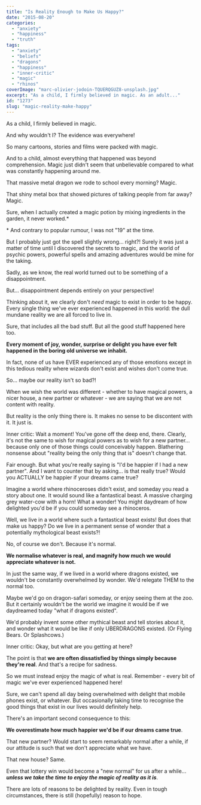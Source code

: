 ```yaml
---
title: "Is Reality Enough to Make Us Happy?"
date: "2015-08-20"
categories: 
  - "anxiety"
  - "happiness"
  - "truth"
tags: 
  - "anxiety"
  - "beliefs"
  - "dragons"
  - "happiness"
  - "inner-critic"
  - "magic"
  - "rhinos"
coverImage: "marc-olivier-jodoin-TQUERQGUZ8-unsplash.jpg"
excerpt: "As a child, I firmly believed in magic. As an adult..."
id: "1273"
slug: "magic-reality-make-happy"
---
```


As a child, I firmly believed in magic.

<!--more-->

And why wouldn't I? The evidence was everywhere!

So many cartoons, stories and films were packed with magic.

And to a child, almost everything that happened was beyond comprehension. Magic just didn't seem that unbelievable compared to what was constantly happening around me.

That massive metal dragon we rode to school every morning? Magic.

That shiny metal box that showed pictures of talking people from far away? Magic.

Sure, when I actually created a magic potion by mixing ingredients in the garden, it never worked.\*

\* And contrary to popular rumour, I was not "19" at the time.

But I probably just got the spell slightly wrong... right?! Surely it was just a matter of time until I discovered the secrets to magic, and the world of psychic powers, powerful spells and amazing adventures would be mine for the taking.

Sadly, as we know, the real world turned out to be something of a disappointment.

But... disappointment depends entirely on your perspective!

Thinking about it, we clearly don't _need_ magic to exist in order to be happy. Every single thing we've ever experienced happened in this world: the dull mundane reality we are all forced to live in.

Sure, that includes all the bad stuff. But all the good stuff happened here too.

**Every moment of joy, wonder, surprise or delight you have ever felt happened in the boring old universe we inhabit.**

In fact, none of us have EVER experienced any of those emotions except in this tedious reality where wizards don't exist and wishes don't come true.

So... maybe our reality isn't so bad?!

When we wish the world was different - whether to have magical powers, a nicer house, a new partner or whatever - we are saying that we are not content with reality.

But reality is the only thing there is. It makes no sense to be discontent with it. It just is.

Inner critic: Wait a moment! You've gone off the deep end, there. Clearly, it's not the same to wish for magical powers as to wish for a new partner... because only one of those things could conceivably happen. Blathering nonsense about "reality being the only thing that is" doesn't change that.

Fair enough. But what you're really saying is "I'd be happier if I had a new partner". And I want to counter that by asking... is that really true? Would you ACTUALLY be happier if your dreams came true?

Imagine a world where rhinoceroses didn't exist, and someday you read a story about one. It would sound like a fantastical beast. A massive charging grey water-cow with a horn! What a wonder! You might daydream of how delighted you'd be if you could someday see a rhinoceros.

Well, we live in a world where such a fantastical beast exists! But does that make us happy? Do we live in a permanent sense of wonder that a potentially mythological beast exists?!

No, of course we don't. Because it's normal.

**We normalise whatever is real, and magnify how much we would appreciate whatever is not.**

In just the same way, if we lived in a world where dragons existed, we wouldn't be constantly overwhelmed by wonder. We'd relegate THEM to the normal too.

Maybe we'd go on dragon-safari someday, or enjoy seeing them at the zoo. But it certainly wouldn't be the world we imagine it would be if we daydreamed today "what if dragons existed".

We'd probably invent some other mythical beast and tell stories about it, and wonder what it would be like if only UBERDRAGONS existed. (Or Flying Bears. Or Splashcows.)

Inner critic: Okay, but what are you getting at here?

The point is that **we are often dissatisfied by things simply because they're real**. And that's a recipe for sadness.

So we must instead enjoy the magic of what is real. Remember - every bit of magic we've ever experienced happened here!

Sure, we can't spend all day being overwhelmed with delight that mobile phones exist, or whatever. But occasionally taking time to recognise the good things that exist in our lives would definitely help.

There's an important second consequence to this:

**We overestimate how much happier we'd be if our dreams came true**.

That new partner? Would start to seem remarkably normal after a while, if our attitude is such that we don't appreciate what we have.

That new house? Same.

Even that lottery win would become a "new normal" for us after a while... **_unless we take the time to enjoy the magic of reality as it is_**.

There are lots of reasons to be delighted by reality. Even in tough circumstances, there is still (hopefully) reason to hope.
